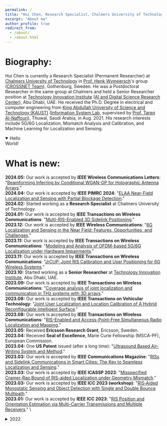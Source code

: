 ```yaml
---
permalink: /
title: "Hui Chen, Research Specialist, Chalmers University of Technology"
excerpt: "About me"
author_profile: true
redirect_from: 
  - /about/
  - /about.html
---
```


Biography:
=====
Hui Chen is currently a Research Specialist (Permanent Researcher) at [Chalmers University of Technology](https://www.chalmers.se/en/Pages/default.aspx) in [Prof. Henk Wymeersch](https://www.chalmers.se/en/staff/Pages/henk-wymeersch.aspx)'s group ([CROSSNET Team](https://sites.google.com/site/hwymeers/research-group)), Gothenburg, Sweden. He was a Postdoctoral Researcher in the same group at Chalmers and held a Senior Researcher position at [Technology Innovation Institute](https://www.tii.ae/) ([AI and Digital Science Research Center](https://www.tii.ae/ai-and-digital-science)), Abu Dhabi, UAE. He received the Ph.D. Degree in electrical and computer engineering from [King Abdullah University of Science and Technology (KAUST)](https://www.kaust.edu.sa/en) ([Information System Lab](https://cemse.kaust.edu.sa/isl/about-isl), supervised by [Prof. Tareq Al-Naffouri](https://cemse.kaust.edu.sa/isl/people/person/tareq-al-naffouri)), Thuwal, Saudi Arabia, in Aug. 2021. His research interests include 5G/6G Localization, Mismatch Analysis and Calibration, and Machine Learning for Localization and Sensing.


<details open>
  <summary>Hello</summary>
  World!
</details>




What is new:
=====
**2024.05:**  Our work is accepted by **IEEE Wireless Communications Letters**: "[Beamforming Inferring by Conditional WGAN-GP for Holographic Antenna Arrays](https://arxiv.org/pdf/2405.00391)." \
**2024.04:**  Our work is accepted by **IEEE PIMRC 2024**: "[ELAA Near-Field Localization and Sensing with Partial Blockage Detection](https://arxiv.org/pdf/2402.15857)." \
**2024.02:**  Started working as a **Research Specialist** at Chalmers University of Technology.\
**2024.01:**  Our work is accepted by **IEEE Transactions on Wireless Communications**: "[Multi-RIS-Enabled 3D Sidelink Positioning](https://arxiv.org/pdf/2302.12459.pdf)." \
**2023.12:**  Our work is accepted by **IEEE Wireless Communications**: "[6G Localization and Sensing in the Near Field: Features, Opportunities, and Challenges](https://arxiv.org/pdf/2308.15799.pdf)." \
**2023.11:**  Our work is accepted by **IEEE Transactions on Wireless Communications**: "[Modeling and Analysis of OFDM-based 5G/6G Localization under Hardware Impairments](https://ieeexplore.ieee.org/document/10355872)." \
**2023.11:**  Our work is accepted by **IEEE Transactions on Wireless Communications**: "[JrCUP: Joint RIS Calibration and User Positioning for 6G Wireless Systems](https://ieeexplore.ieee.org/document/10341304)." \
**2023.10:**  Started working as a **Senior Researcher** at [Technology Innovation Institute](https://www.tii.ae/), Abu Dhabi, UAE. \
**2023.09:**  Our work is accepted by **IEEE Transactions on Wireless Communications**: "[Coverage analysis of joint localization and communication in THz systems with 3D arrays](https://ieeexplore.ieee.org/stamp/stamp.jsp?tp=&arnumber=10295408)." \
**2023.08:**  Our work is accepted by **IEEE Transactions on Vehicular Technology**: "[Joint User Localization and Location Calibration of A Hybrid Reconfigurable Intelligent Surface](https://ieeexplore.ieee.org/stamp/stamp.jsp?arnumber=10225368)." \
**2023.08:**  Our work is accepted by **IEEE Transactions on Wireless Communications**: "[RIS-Enabled and Access-Point-Free Simultaneous Radio Localization and Mapping](https://ieeexplore.ieee.org/stamp/stamp.jsp?arnumber=10233198)." \
**2023.05:**  Received **Ericsson Research Grant**, Ericsson, Sweden.\
**2023.04:**  Received **Seal of Excellence**, Marie Curie Fellowship (MSCA-PF), European Commission.\
**2023.04:**  One **US Patent** issued (after a long time): "[Ultrasound Based Air-Writing System and Method](https://patents.google.com/patent/US11630518B2/en)." \
**2023.03:**  Our work is accepted by **IEEE Communications Magazine**: "[RISs and Sidelink Communications in Smart Cities: The Key to Seamless Localization and Sensing](https://ieeexplore.ieee.org/stamp/stamp.jsp?tp=&arnumber=10230036)." \
**2023.03:**  Our work is accepted by **IEEE ICASSP 2023**: "[Misspecified Cramer-Rao Bound of RIS-aided Localization under Geometry Mismatch](https://ieeexplore.ieee.org/stamp/stamp.jsp?arnumber=10096904)." \
**2023.03:**  Our work is accepted by **IEEE ICC 2023 (workshop)**: "[RIS‑Aided Monostatic Sensing and Object Detection with Single and Double Bounce Multipath](https://ieeexplore.ieee.org/stamp/stamp.jsp?tp=&arnumber=10283494)." \
**2023.01:**  Our work is accepted by **IEEE ICC 2023**: "[RIS Position and Orientation Estimation via Multi-Carrier Transmissions and Multiple Receivers](https://ieeexplore.ieee.org/stamp/stamp.jsp?tp=&arnumber=10279731)." \

<details>
<summary>2022</summary>
  
**2022.11:**  A short article is published in **Nature News & Views**: "[Phone signals can help you find your way in cities even without GPS](https://www.nature.com/articles/d41586-022-03696-3)."\
**2022.11:**  Our work is accepted by **IEEE Vehicular Technology Magazine**: "[Positioning and Sensing in 6G: Gaps, Challenges and Opportunities](https://arxiv.org/pdf/2211.01183.pdf)."\
**2022.10:**  **Hexa-X Deliverable D3.2** is available: "[Initial models and measurements for localisation and sensing](https://hexa-x.eu/wp-content/uploads/2022/10/Hexa-X_D3.2_v1.0.pdf)."\
**2022.08:**  5 papers are accepted by **IEEE GLOBECOM 2022**, 1 paper is accepted by **IEEE VTC-Fall 2022 (workshop)**.\
**2022.07:**  Our work is accepted by **IEEE Transactions on Vehicular Technology**: "[Antenna Selection in Switch-Based MIMO Array via DOA Threshold Region Approximation](https://ieeexplore.ieee.org/stamp/stamp.jsp?tp=&arnumber=9833303)."\
**2022.07:**  Our work is accepted by **IEEE Transactions on Instrumentation & Measurement**: "[Constrained Wrapped Least Squares: A Tool for High Accuracy GNSS Attitude Determination](https://ieeexplore.ieee.org/stamp/stamp.jsp?tp=&arnumber=9837939)."\
**2022.05:**  Our work is accepted by **IEEE FUSION 2022**: "[Experimental Validation of Single Base Station 5G mmWave Positioning: Initial Findings](https://ieeexplore.ieee.org/stamp/stamp.jsp?tp=&arnumber=9841230)."\
**2022.04:**  Our work is accepted by **EuCNC & 6G Summit 2022**: "[6G Radio Requirements to Support Integrated Communication, Localization, and Sensing](https://ieeexplore.ieee.org/stamp/stamp.jsp?tp=&arnumber=9815783)."\
**2022.04:**  Our work is accepted by **IEEE Communications Surveys & Tutorials**: "[A Tutorial on Terahertz-Band Localization for 6G Communication Systems](https://ieeexplore.ieee.org/stamp/stamp.jsp?tp=&arnumber=9782674)."\
**2022.03:**  Our work is accepted by **IEEE ICC 2022 (workshop)**: "[MCRB-based Performance Analysis of 6G Localization under Hardware Impairments](https://ieeexplore.ieee.org/stamp/stamp.jsp?tp=&arnumber=9814598)."\
**2022.01:**  **Hexa-X Deliverable D3.1** is available: "[Localization and Sensing Use Cases and Gap Analysis](https://hexa-x.eu/wp-content/uploads/2022/02/Hexa-X_D3.1_v1.4.pdf)."\
</detail>

<details>
<summary>2021</summary>
  
**2021.10:**  Our work is accepted by **IEEE Transactions on Vehicular Technology**: "[TeraMIMO: A Channel Simulator for Wideband Ultra-Massive MIMO Terahertz Communications](https://ieeexplore.ieee.org/document/9591285)."\
**2021.08:**  Started working as a **Postdoc** at Chalmers University of Technology (funded by the European Union's [Hexa-X](https://hexa-x.eu/) Project).\
**2021.07:**  Our work is accepted by **IEEE Wireless Communications Letters**: "[DOA Estimation with Non-Uniform Linear Arrays: A Phase-Difference Projection Approach](https://ieeexplore.ieee.org/document/9506874)."\
**2021.07:**  Defended my Ph.D. Thesis: "**Stochastic Optimization in Target Positioning and Location-based Applications**"!!\
**2021.06:**  Our **Waste Management** project is selected to present in Swiss–Middle East Circular Economy for Youth Initiative ([SMECEYI](https://swisspavilion.org/recycling-with-nommas/)), Swiss Pavilion, Expo Dubai, UAE.\
**2021.04:**  Our **Smart Tap** project won first place in the Digital Research track at the [Digital Innovation Awards](https://cemse.kaust.edu.sa/stat/news/kaust-research-group-win-inaugural-mcit-digital-innovation-award), launched by the Ministry of Communications and Information Technology ([MCIT](https://www.mcit.gov.sa/en)), Saudi Arabia.\
**2021.01:**  Our work is accepted by **IEEE Signal Processing Letters**: "[A Maximum-Likelihood TDOA Localization Algorithm Using Difference-of-Convex Programming](https://ieeexplore.ieee.org/stamp/stamp.jsp?arnumber=9325001)."\
**2021.01:**  Presented (**Oral**) our paper in **Eusipco 2020** (online), Amsterdam, Netherlands:"[Phase-Difference-Based 3-D Source Localization Using a Compact Receiver Configuration](https://ieeexplore.ieee.org/stamp/stamp.jsp?arnumber=9287378)."\
</details>


<details>
<summary>2020 and Before</summary>
**2020.10:**  Participated [NEOM AI Challenge](https://neomchallenge.com/en) as 1 of the 3 KAUST Teams (100+ teams from 40 universities) with [Utopia Project](https://www.youtube.com/watch?v=5-30Z7Omugw) (Smart Tap), we made it to the TOP-5 finalist in Energy-Track.\
**2020.05:**  Our work is accepted by **IEEE Transactions on Instrumentation and Measurement**: "[Air-Writing via Receiver Array Based Ultrasonic Source Localization](https://ieeexplore.ieee.org/stamp/stamp.jsp?arnumber=9082625)."\
**2020.04:**  Our work is accepted by **IEEE Wireless Communications Letters**: "[A Joint TDOA-PDOA Localization Approach Using Particle Swarm Optimization](https://ieeexplore.ieee.org/iel7/5962382/6065724/09062333.pdf)."\
**2020.04:**  Started an **Internship at NEOM** working as a Mixed Reality Developer.\
**2019.09:**  Presented (**Oral**) our paper in **Eusipco 2019**, A Coruna, Spain: "[Realtime 2-D DOA Estimation Using Phase-Difference Projection (PDP)](https://ieeexplore.ieee.org/stamp/stamp.jsp?arnumber=8902804)."\
**2019.08:**  Started to work as an **RA (Residential Assistant)** in the Office of Residential Life, Graduate Affairs, KAUST.\
**2019.08:**  One US Patent filed, No.10,386,481: "[Angle-of-Arrival-Based Gesture Recognition System and Method](https://patentimages.storage.googleapis.com/29/ed/66/3c72c30f788e26/US10386481.pdf)."\
**2019.02:**  Presented (**Poster**) our paper in **IEEE VR 2019**, Osaka, Japan: "[A Decomposition Approach for Complex Gesture Recognition Using DTW and Prefix Tree](https://ieeexplore.ieee.org/stamp/stamp.jsp?tp=&arnumber=8797868)."\
**2019.03:**  Our startup "[Nommas](https://nommas.com/)" is selected into [Taqadam](https://innovation.kaust.edu.sa/taqadam/) Accelerator (2019-Cohort 3) with $20K USD funding.\
**2019.01:**  Our startup "Nommas" (previously 'Wisensing') is selected into the Taqadam **Pre-Accelerator phase** from 518 applications.\
**2018.11:**  Presented (**Poster**) our paper in GlobalSIP 2018, Anaheim, USA: "[Fast Phase-Difference-Based DoA Estimation Using Random Ferns](https://ieeexplore.ieee.org/stamp/stamp.jsp?arnumber=8646676)."\
**2018.08:**  TA in graduate course EE242 Digital Communication and Coding (2018-2019 Fall).\
**2018.08:**  Guided two summer interns with project "[Real-time Arabic Air-writing Character Recognition](https://ssi.kaust.edu.sa/overview)".\
**2018.04:**  Presented “[UBAS: An Ultrasound Based Air-writing System](https://2018.ieeeicassp.org/Demos.asp)” in **ICASSP 2018** Demo session, Calgary, Canada.\
**2017.09:**  Presented (**Oral**) our paper in **Eusipco 2017**, Kos, Greece: "[Angle-of-Arrival-Based Gesture Recognition Using Ultrasonic Multi-frequency Signals](https://ieeexplore.ieee.org/stamp/stamp.jsp?arnumber=8081160)."\
**2017.08:**  TA in graduate course EE242 Digital Communication and Coding (2017-2018 Fall).\
**2017.04:**  Obtained the **4th place** in [2017 Microsoft Indoor Localization Competition](https://www.microsoft.com/en-us/research/event/microsoft-indoor-localization-competition-ipsn-2017/).\
**2017.02:**  Successfully passed the written EE **PhD qualifying exam**.\
**2016.08:**  Started my **PhD study** (with full financial funding, KAUST Fellowship) in Electrical Engineering at King Abdullah University of Science and Technology (KAUST).
</details>


